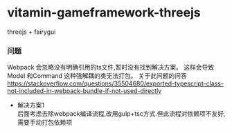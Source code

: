 # vitamin-gameframework-threejs
threejs + fairygui 

### 问题
Webpack 会忽略没有明确引用的ts文件,暂时没有找到解决方案。
这样会导致 Model 和Command 这种强解耦的类无法打包。
关于此问题的问答 https://stackoverflow.com/questions/35504680/exported-typescript-class-not-included-in-webpack-bundle-if-not-used-directly

- 解决方案1   
    后面考虑去除webpack编译流程,改用gulp+tsc方式.但此流程对依赖项不友好,需要手动打包依赖项

